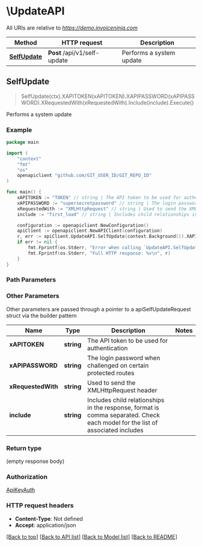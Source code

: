 # \UpdateAPI

All URIs are relative to *https://demo.invoiceninja.com*

Method | HTTP request | Description
------------- | ------------- | -------------
[**SelfUpdate**](UpdateAPI.md#SelfUpdate) | **Post** /api/v1/self-update | Performs a system update



## SelfUpdate

> SelfUpdate(ctx).XAPITOKEN(xAPITOKEN).XAPIPASSWORD(xAPIPASSWORD).XRequestedWith(xRequestedWith).Include(include).Execute()

Performs a system update



### Example

```go
package main

import (
	"context"
	"fmt"
	"os"
	openapiclient "github.com/GIT_USER_ID/GIT_REPO_ID"
)

func main() {
	xAPITOKEN := "TOKEN" // string | The API token to be used for authentication
	xAPIPASSWORD := "supersecretpassword" // string | The login password when challenged on certain protected routes
	xRequestedWith := "XMLHttpRequest" // string | Used to send the XMLHttpRequest header
	include := "first_load" // string | Includes child relationships in the response, format is comma separated. Check each model for the list of associated includes (optional)

	configuration := openapiclient.NewConfiguration()
	apiClient := openapiclient.NewAPIClient(configuration)
	r, err := apiClient.UpdateAPI.SelfUpdate(context.Background()).XAPITOKEN(xAPITOKEN).XAPIPASSWORD(xAPIPASSWORD).XRequestedWith(xRequestedWith).Include(include).Execute()
	if err != nil {
		fmt.Fprintf(os.Stderr, "Error when calling `UpdateAPI.SelfUpdate``: %v\n", err)
		fmt.Fprintf(os.Stderr, "Full HTTP response: %v\n", r)
	}
}
```

### Path Parameters



### Other Parameters

Other parameters are passed through a pointer to a apiSelfUpdateRequest struct via the builder pattern


Name | Type | Description  | Notes
------------- | ------------- | ------------- | -------------
 **xAPITOKEN** | **string** | The API token to be used for authentication | 
 **xAPIPASSWORD** | **string** | The login password when challenged on certain protected routes | 
 **xRequestedWith** | **string** | Used to send the XMLHttpRequest header | 
 **include** | **string** | Includes child relationships in the response, format is comma separated. Check each model for the list of associated includes | 

### Return type

 (empty response body)

### Authorization

[ApiKeyAuth](../README.md#ApiKeyAuth)

### HTTP request headers

- **Content-Type**: Not defined
- **Accept**: application/json

[[Back to top]](#) [[Back to API list]](../README.md#documentation-for-api-endpoints)
[[Back to Model list]](../README.md#documentation-for-models)
[[Back to README]](../README.md)

